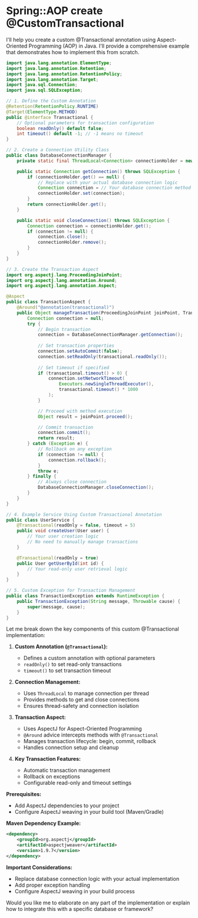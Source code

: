 # Spring::AOP create @CustomTransactional

I'll help you create a custom @Transactional annotation using Aspect-Oriented Programming (AOP) in Java. I'll provide a comprehensive example that demonstrates how to implement this from scratch.

```java
import java.lang.annotation.ElementType;
import java.lang.annotation.Retention;
import java.lang.annotation.RetentionPolicy;
import java.lang.annotation.Target;
import java.sql.Connection;
import java.sql.SQLException;

// 1. Define the Custom Annotation
@Retention(RetentionPolicy.RUNTIME)
@Target(ElementType.METHOD)
public @interface Transactional {
    // Optional parameters for transaction configuration
    boolean readOnly() default false;
    int timeout() default -1; // -1 means no timeout
}

// 2. Create a Connection Utility Class
public class DatabaseConnectionManager {
    private static final ThreadLocal<Connection> connectionHolder = new ThreadLocal<>();

    public static Connection getConnection() throws SQLException {
        if (connectionHolder.get() == null) {
            // Replace with your actual database connection logic
            Connection connection = // Your database connection method
            connectionHolder.set(connection);
        }
        return connectionHolder.get();
    }

    public static void closeConnection() throws SQLException {
        Connection connection = connectionHolder.get();
        if (connection != null) {
            connection.close();
            connectionHolder.remove();
        }
    }
}

// 3. Create the Transaction Aspect
import org.aspectj.lang.ProceedingJoinPoint;
import org.aspectj.lang.annotation.Around;
import org.aspectj.lang.annotation.Aspect;

@Aspect
public class TransactionAspect {
    @Around("@annotation(transactional)")
    public Object manageTransaction(ProceedingJoinPoint joinPoint, Transactional transactional) throws Throwable {
        Connection connection = null;
        try {
            // Begin transaction
            connection = DatabaseConnectionManager.getConnection();
            
            // Set transaction properties
            connection.setAutoCommit(false);
            connection.setReadOnly(transactional.readOnly());
            
            // Set timeout if specified
            if (transactional.timeout() > 0) {
                connection.setNetworkTimeout(
                    Executors.newSingleThreadExecutor(), 
                    transactional.timeout() * 1000
                );
            }

            // Proceed with method execution
            Object result = joinPoint.proceed();

            // Commit transaction
            connection.commit();
            return result;
        } catch (Exception e) {
            // Rollback on any exception
            if (connection != null) {
                connection.rollback();
            }
            throw e;
        } finally {
            // Always close connection
            DatabaseConnectionManager.closeConnection();
        }
    }
}

// 4. Example Service Using Custom Transactional Annotation
public class UserService {
    @Transactional(readOnly = false, timeout = 5)
    public void createUser(User user) {
        // Your user creation logic
        // No need to manually manage transactions
    }

    @Transactional(readOnly = true)
    public User getUserById(int id) {
        // Your read-only user retrieval logic
    }
}

// 5. Custom Exception for Transaction Management
public class TransactionException extends RuntimeException {
    public TransactionException(String message, Throwable cause) {
        super(message, cause);
    }
}

```

Let me break down the key components of this custom @Transactional implementation:

1. **Custom Annotation (`@Transactional`):**
    - Defines a custom annotation with optional parameters
    - `readOnly()` to set read-only transactions
    - `timeout()` to set transaction timeout

2. **Connection Management:**
    - Uses `ThreadLocal` to manage connection per thread
    - Provides methods to get and close connections
    - Ensures thread-safety and connection isolation

3. **Transaction Aspect:**
    - Uses AspectJ for Aspect-Oriented Programming
    - `@Around` advice intercepts methods with `@Transactional`
    - Manages transaction lifecycle: begin, commit, rollback
    - Handles connection setup and cleanup

4. **Key Transaction Features:**
    - Automatic transaction management
    - Rollback on exceptions
    - Configurable read-only and timeout settings

**Prerequisites:**
- Add AspectJ dependencies to your project
- Configure AspectJ weaving in your build tool (Maven/Gradle)

**Maven Dependency Example:**
```xml
<dependency>
    <groupId>org.aspectj</groupId>
    <artifactId>aspectjweaver</artifactId>
    <version>1.9.7</version>
</dependency>
```

**Important Considerations:**
- Replace database connection logic with your actual implementation
- Add proper exception handling
- Configure AspectJ weaving in your build process

Would you like me to elaborate on any part of the implementation or explain how to integrate this with a specific database or framework?